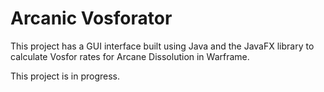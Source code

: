 # Arcanic Vosforator

This project has a GUI interface built using Java and the JavaFX library to calculate Vosfor rates for Arcane Dissolution in Warframe.

This project is in progress.